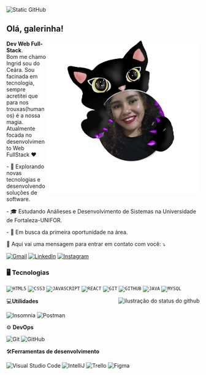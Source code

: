 <img src="https://img.shields.io/static/v1?label=Overview&message=iiingridliveira&color=f8efd4&style=for-the-badge&logo=GitHub" alt="Static GitHub">

## Olá, galerinha!
<img src="https://github.com/iingridliveira/Portf-lio/blob/main/img/eugatoblack.png.png" alt="ilustração de um computador" min-width="400px" max-width="400px" width="400px" align="right">

<p align="left"> 
   <strong>Dev Web Full-Stack</strong>.<br>
 Bom me chamo Ingrid sou do Ceára. Sou facinada em tecnologia, sempre acretitei que para nos trouxas(humanos) é a nossa magia. Atualmente focada no  desenvolvimento Web FullStack ❤
</p>

<p align="left">
- 🤔 Explorando novas tecnologias e desenvolvendo soluções de software.

</p>

<p align="left">
 - 🎓 Estudando Análieses e Desenvolvimento de Sistemas  na Universidade de Fortaleza-UNIFOR.
</p>
<p align="left">
- 💼 Em busca da primeira oportunidade na área.
</p>
<p align="left">

</p>
<p align="left">
  💌 Aqui vai uma mensagem para entrar em contato com você: ⤵️
</p>

<p  align="left">
  <a href="#" title="Gmail">
  <img src="https://img.shields.io/badge/-Gmail-FF0000?style=flat-square&labelColor=FF0000&logo=gmail&logoColor=white&link=LINK-DO-SEU-GMAIL" alt="Gmail"/></a>
  <a href="https://www.linkedin.com/in/ingrid-oliveiradev/" title="LinkedIn">
  <img src="https://img.shields.io/badge/-Linkedin-0e76a8?style=flat-square&logo=Linkedin&logoColor=white&link=LINK-DO-SEU-LINKEDIN" alt="LinkedIn"/></a>
  <a href="https://www.instagram.com/ingridoliveira_sn?igsh=aTN0cmEzb2Q2Ymo5" title="Instagram">
  <img src="https://img.shields.io/badge/-Instagram-DF0174?style=flat-square&labelColor=DF0174&logo=instagram&logoColor=white&link=LINK-DO-SEU-INSTAGRAM" alt="Instagram"/></a>
</p>





### 🖥️ Tecnologias

<code><img width="40px" src="https://cdn.jsdelivr.net/gh/devicons/devicon/icons/html5/html5-original-wordmark.svg" title = "HTML5"/></code>
<code><img width="40px" src="https://cdn.jsdelivr.net/gh/devicons/devicon/icons/css3/css3-original-wordmark.svg" title = "CSS3"/></code>
<code><img width="40px" src="https://cdn.jsdelivr.net/gh/devicons/devicon/icons/javascript/javascript-original.svg" title = "JAVASCRIPT"/></code>
<code><img width="40px" src="https://cdn.jsdelivr.net/gh/devicons/devicon/icons/react/react-original.svg" title = "REACT"/></code>
<code><img width="40px" src="https://cdn.jsdelivr.net/gh/devicons/devicon/icons/git/git-original.svg" title = "GIT"/></code>
<code><img width="40px" src="https://cdn.jsdelivr.net/gh/devicons/devicon/icons/github/github-original.svg" title = "GITHUB"/></code>
<code><img width="40px" src="https://cdn.jsdelivr.net/gh/devicons/devicon/icons/java/java-original.svg" title = "JAVA"/></code>
<code><img width="40px" src="https://cdn.jsdelivr.net/gh/devicons/devicon/icons/mysql/mysql-original.svg" title = "MYSQL"/></code>




<img align='right' src="https://github-readme-stats-eight-theta.vercel.app/api/top-langs/?username=iingridliveira&layout=compact&langs_count=8&theme=algolia" alt="ilustração do status do github">

💻**Utilidades** 

![Insomnia](https://img.shields.io/badge/-Insomnia-800080?style=flat&logo=insomnia&logoColor=FFFFFF)
![Postman](https://img.shields.io/badge/-Postman-800080?style=flat&logo=postman&logoColor=FFFFFF)

⚙️ **DevOps** 

![Git](https://img.shields.io/badge/-Git-800080?style=flat&logo=git&logoColor=FFFFFF)
![GitHub](https://img.shields.io/badge/-GitHub-800080?style=flat&logo=github&logoColor=FFFFFF)

🛠️**Ferramentas de desenvolvimento** 

![Visual Studio Code](https://img.shields.io/badge/-Visual%20Studio%20Code-800080?style=flat&logo=visual-studio-code&logoColor=FFFFFF)
![IntelliJ](https://img.shields.io/badge/-IntelliJ%20IDEA-800080?style=flat&logo=intellij-idea&logoColor=FFFFFF)
![Trello](https://img.shields.io/badge/-Trello-800080?style=flat&logo=trello&logoColor=FFFFFF)
![Figma](https://img.shields.io/badge/-Figma-800080?style=flat&logo=figma&logoColor=FFFFFF)




